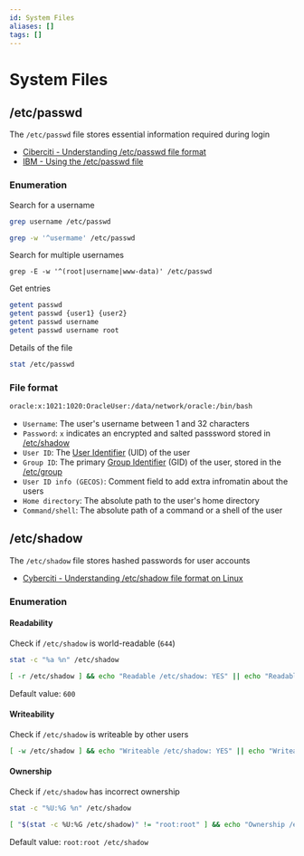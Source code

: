 ```yaml
---
id: System Files
aliases: []
tags: []
---
```


# System Files

<!-- /etc/passwd {{{-->
## /etc/passwd

The `/etc/passwd` file stores essential information required during login

- [Ciberciti - Understanding /etc/passwd file format](https://www.cyberciti.biz/faq/understanding-etcpasswd-file-format/)
- [IBM - Using the /etc/passwd file](https://www.ibm.com/docs/fi/ssw_aix_71/security/passwords_etc_passwd_file.html)

### Enumeration

Search for a username

```sh
grep username /etc/passwd
```

```sh
grep -w '^usermame' /etc/passwd
```

Search for multiple usernames

```
grep -E -w '^(root|username|www-data)' /etc/passwd
```

Get entries

```sh
getent passwd
getent passwd {user1} {user2}
getent passwd username
getent passwd username root
```

Details of the file

```sh
stat /etc/passwd
```

### File format

```sh
oracle:x:1021:1020:OracleUser:/data/network/oracle:/bin/bash
```

- `Username`: The user's username between 1 and 32 characters
- `Password`: `x` indicates an encrypted and salted passsword stored in
  [/etc/shadow](https://www.cyberciti.biz/faq/understanding-etcshadow-file/)
- `User ID`: The [User Identifier](https://en.wikipedia.org/wiki/User_identifier)
  (UID) of the user
- `Group ID`: The primary [Group Identifier](https://en.wikipedia.org/wiki/Group_identifier)
  (GID) of the user, stored in the [/etc/group](https://www.cyberciti.biz/faq/understanding-etcgroup-file/)
- `User ID info (GECOS)`: Comment field to add extra infromatin about the users
- `Home directory`: The absolute path to the user's home directory
- `Command/shell`: The absolute path of a command or a shell of the user
<!-- }}} -->

<!-- /etc/shadow {{{-->
## /etc/shadow

The `/etc/shadow` file stores hashed passwords for user accounts

- [Cyberciti - Understanding /etc/shadow file format on Linux](https://www.cyberciti.biz/faq/understanding-etcshadow-file/)

### Enumeration

#### Readability

Check if `/etc/shadow` is world-readable (`644`)

```sh
stat -c "%a %n" /etc/shadow
```

```sh
[ -r /etc/shadow ] && echo "Readable /etc/shadow: YES" || echo "Readable /etc/shadow: NO"
```

Default value: `600`

#### Writeability

Check if `/etc/shadow` is writeable by other users

```sh
[ -w /etc/shadow ] && echo "Writeable /etc/shadow: YES" || echo "Writeable /etc/shadow: NO"
```

#### Ownership

Check if `/etc/shadow` has incorrect ownership

```sh
stat -c "%U:%G %n" /etc/shadow
```

```sh
[ "$(stat -c %U:%G /etc/shadow)" != "root:root" ] && echo "Ownership /etc/shadow: Incorrect" || echo "Ownership /etc/shadow: Correct"
```

Default value: `root:root /etc/shadow`
<!-- }}} -->
